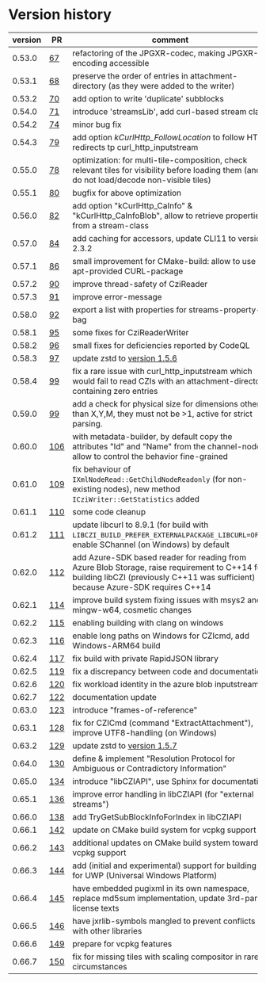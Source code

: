 Version history
============

 version            |  PR                                                  | comment
 ------------------ | ---------------------------------------------------- | ---------------------------------------------------
 0.53.0             | [67](https://github.com/ZEISS/libczi/pull/67)        | refactoring of the JPGXR-codec, making JPGXR-encoding accessible
 0.53.1             | [68](https://github.com/ZEISS/libczi/pull/68)        | preserve the order of entries in attachment-directory (as they were added to the writer)
 0.53.2             | [70](https://github.com/ZEISS/libczi/pull/70)        | add option to write 'duplicate' subblocks
 0.54.0             | [71](https://github.com/ZEISS/libczi/pull/71)        | introduce 'streamsLib', add curl-based stream class
 0.54.2             | [74](https://github.com/ZEISS/libczi/pull/74)        | minor bug fix
 0.54.3             | [79](https://github.com/ZEISS/libczi/pull/79)        | add option _kCurlHttp_FollowLocation_ to follow HTTP redirects tp curl_http_inputstream
 0.55.0             | [78](https://github.com/ZEISS/libczi/pull/78)        | optimization: for multi-tile-composition, check relevant tiles for visibility before loading them (and do not load/decode non-visible tiles)
 0.55.1             | [80](https://github.com/ZEISS/libczi/pull/80)        | bugfix for above optimization
 0.56.0             | [82](https://github.com/ZEISS/libczi/pull/82)        | add option "kCurlHttp_CaInfo" & "kCurlHttp_CaInfoBlob", allow to retrieve properties from a stream-class
 0.57.0             | [84](https://github.com/ZEISS/libczi/pull/84)        | add caching for accessors, update CLI11 to version 2.3.2
 0.57.1             | [86](https://github.com/ZEISS/libczi/pull/86)        | small improvement for CMake-build: allow to use an apt-provided CURL-package
 0.57.2             | [90](https://github.com/ZEISS/libczi/pull/90)        | improve thread-safety of CziReader
 0.57.3             | [91](https://github.com/ZEISS/libczi/pull/91)        | improve error-message
 0.58.0             | [92](https://github.com/ZEISS/libczi/pull/92)        | export a list with properties for streams-property-bag
 0.58.1             | [95](https://github.com/ZEISS/libczi/pull/95)        | some fixes for CziReaderWriter
 0.58.2             | [96](https://github.com/ZEISS/libczi/pull/96)        | small fixes for deficiencies reported by CodeQL
 0.58.3             | [97](https://github.com/ZEISS/libczi/pull/97)        | update zstd to [version 1.5.6](https://github.com/facebook/zstd/releases/tag/v1.5.6)
 0.58.4             | [99](https://github.com/ZEISS/libczi/pull/99)        | fix a rare issue with curl_http_inputstream which would fail to read CZIs with an attachment-directory containing zero entries
 0.59.0             | [99](https://github.com/ZEISS/libczi/pull/103)       | add a check for physical size for dimensions other than X,Y,M, they must not be >1, active for strict parsing.
 0.60.0             | [106](https://github.com/ZEISS/libczi/pull/106)      | with metadata-builder, by default copy the attributes "Id" and "Name" from the channel-node; allow to control the behavior fine-grained
 0.61.0             | [109](https://github.com/ZEISS/libczi/pull/109)      | fix behaviour of `IXmlNodeRead::GetChildNodeReadonly` (for non-existing nodes), new method `ICziWriter::GetStatistics` added
 0.61.1             | [110](https://github.com/ZEISS/libczi/pull/110)      | some code cleanup
 0.61.2             | [111](https://github.com/ZEISS/libczi/pull/111)      | update libcurl to 8.9.1 (for build with `LIBCZI_BUILD_PREFER_EXTERNALPACKAGE_LIBCURL=OFF`), enable SChannel (on Windows) by default
 0.62.0             | [112](https://github.com/ZEISS/libczi/pull/112)      | add Azure-SDK based reader for reading from Azure Blob Storage, raise requirement to C++14 for building libCZI (previously C++11 was sufficient) because Azure-SDK requires C++14
 0.62.1             | [114](https://github.com/ZEISS/libczi/pull/114)      | improve build system fixing issues with msys2 and mingw-w64, cosmetic changes
 0.62.2             | [115](https://github.com/ZEISS/libczi/pull/115)      | enabling building with clang on windows
 0.62.3             | [116](https://github.com/ZEISS/libczi/pull/116)      | enable long paths on Windows for CZIcmd, add Windows-ARM64 build
 0.62.4             | [117](https://github.com/ZEISS/libczi/pull/117)      | fix build with private RapidJSON library
 0.62.5             | [119](https://github.com/ZEISS/libczi/pull/119)      | fix a discrepancy between code and documentation
 0.62.6             | [120](https://github.com/ZEISS/libczi/pull/120)      | fix workload identity in the azure blob inputstream
 0.62.7             | [122](https://github.com/ZEISS/libczi/pull/122)      | documentation update
 0.63.0             | [123](https://github.com/ZEISS/libczi/pull/123)      | introduce "frames-of-reference"
 0.63.1             | [128](https://github.com/ZEISS/libczi/pull/128)      | fix for CZICmd (command "ExtractAttachment"), improve UTF8-handling (on Windows)
 0.63.2             | [129](https://github.com/ZEISS/libczi/pull/129)      | update zstd to [version 1.5.7](https://github.com/facebook/zstd/releases/tag/v1.5.7)
 0.64.0             | [130](https://github.com/ZEISS/libczi/pull/130)      | define & implement "Resolution Protocol for Ambiguous or Contradictory Information"
 0.65.0             | [134](https://github.com/ZEISS/libczi/pull/134)      | introduce "libCZIAPI", use Sphinx for documentation
 0.65.1             | [136](https://github.com/ZEISS/libczi/pull/136)      | improve error handling in libCZIAPI (for "external streams")
 0.66.0             | [138](https://github.com/ZEISS/libczi/pull/138)      | add TryGetSubBlockInfoForIndex in libCZIAPI
 0.66.1             | [142](https://github.com/ZEISS/libczi/pull/142)      | update on CMake build system for vcpkg support
 0.66.2             | [143](https://github.com/ZEISS/libczi/pull/143)      | additional updates on CMake build system towards vcpkg support
 0.66.3             | [144](https://github.com/ZEISS/libczi/pull/144)      | add (initial and experimental) support for building for UWP (Universal Windows Platform)
 0.66.4             | [145](https://github.com/ZEISS/libczi/pull/145)      | have embedded pugixml in its own namespace, replace md5sum implementation, update 3rd-party license texts
 0.66.5             | [146](https://github.com/ZEISS/libczi/pull/146)      | have jxrlib-symbols mangled to prevent conflicts with other libraries
 0.66.6             | [149](https://github.com/ZEISS/libczi/pull/149)      | prepare for vcpkg features
 0.66.7             | [150](https://github.com/ZEISS/libczi/pull/150)      | fix for missing tiles with scaling compositor in rare circumstances